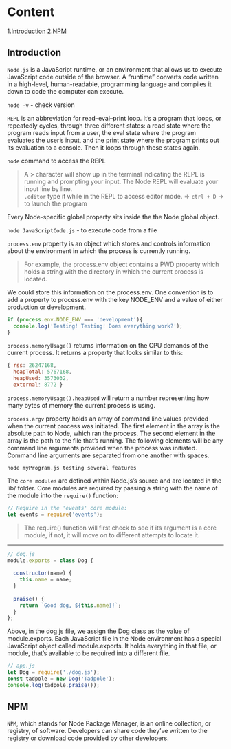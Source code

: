 # Content

1.[Introduction](#Introduction)
2.[NPM](#NPM)


## Introduction

`Node.js` is a JavaScript runtime, or an environment that allows us to execute JavaScript code outside of the browser. A “runtime” converts code written in a high-level, human-readable, programming language and compiles it down to code the computer can execute.

`node -v` - check version

`REPL` is an abbreviation for read–eval–print loop. It’s a program that loops, or repeatedly cycles, through three different states: a read state where the program reads input from a user, the eval state where the program evaluates the user’s input, and the print state where the program prints out its evaluation to a console. Then it loops through these states again.

`node` command to access the REPL  
>A > character will show up in the terminal indicating the REPL is running and prompting your input. The Node REPL will evaluate your input line by line.  
`.editor` type it while in the REPL to access editor mode. => `ctrl + D` -> to launch the program

Every Node-specific global property sits inside the the Node global object.

`node JavaScriptCode.js` - to execute code from a file

`process.env` property is an object which stores and controls information about the environment in which the process is currently running.
>For example, the process.env object contains a PWD property which holds a string with the directory in which the current process is located.

We could store this information on the process.env. One convention is to add a property to process.env with the key NODE_ENV and a value of either production or development.
```js
if (process.env.NODE_ENV === 'development'){
  console.log('Testing! Testing! Does everything work?');
}
```
`process.memoryUsage()` returns information on the CPU demands of the current process. It returns a property that looks similar to this:
```js
{ rss: 26247168,
  heapTotal: 5767168,
  heapUsed: 3573032,
  external: 8772 }
```
`process.memoryUsage().heapUsed` will return a number representing how many bytes of memory the current process is using.

`process.argv` property holds an array of command line values provided when the current process was initiated. The first element in the array is the absolute path to Node, which ran the process. The second element in the array is the path to the file that’s running. The following elements will be any command line arguments provided when the process was initiated. Command line arguments are separated from one another with spaces.
```
node myProgram.js testing several features
```
The `core modules` are defined within Node.js’s source and are located in the lib/ folder. Core modules are required by passing a string with the name of the module into the `require()` function:
```js
// Require in the 'events' core module:
let events = require('events');
```
>The require() function will first check to see if its argument is a core module, if not, it will move on to different attempts to locate it. 

<hr/>

```js
// dog.js
module.exports = class Dog {
 
  constructor(name) {
    this.name = name;
  }
 
  praise() {
    return `Good dog, ${this.name}!`;
  }
};
```
Above, in the dog.js file, we assign the Dog class as the value of module.exports. Each JavaScript file in the Node environment has a special JavaScript object called module.exports. It holds everything in that file, or module, that’s available to be required into a different file.  
```js
// app.js
let Dog = require('./dog.js');
const tadpole = new Dog('Tadpole');
console.log(tadpole.praise());
```

## NPM

`NPM`, which stands for Node Package Manager, is an online collection, or registry, of software. Developers can share code they’ve written to the registry or download code provided by other developers.























